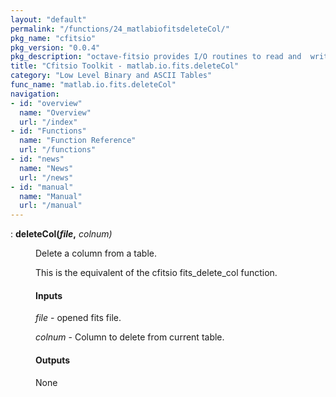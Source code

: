 ```yaml
---
layout: "default"
permalink: "/functions/24_matlabiofitsdeleteCol/"
pkg_name: "cfitsio"
pkg_version: "0.0.4"
pkg_description: "octave-fitsio provides I/O routines to read and  write FITS (Flexible Image Transport System) files."
title: "Cfitsio Toolkit - matlab.io.fits.deleteCol"
category: "Low Level Binary and ASCII Tables"
func_name: "matlab.io.fits.deleteCol"
navigation:
- id: "overview"
  name: "Overview"
  url: "/index"
- id: "Functions"
  name: "Function Reference"
  url: "/functions"
- id: "news"
  name: "News"
  url: "/news"
- id: "manual"
  name: "Manual"
  url: "/manual"
---
```

<dl class="def">
<dt id="index-deleteCol_0028file_002c"><span class="category">: </span><span><em></em> <strong>deleteCol(<var>file</var>,</strong> <em><var>colnum</var>)</em><a href='#index-deleteCol_0028file_002c' class='copiable-anchor'></a></span></dt>
<dd><p>Delete a column from a table.
</p>
<p>This is the equivalent of the cfitsio fits_delete_col function.
</p>
<span id="Inputs"></span><h4 class="subsubheading">Inputs</h4>
<p><var>file</var> - opened fits file.
</p>
<p><var>colnum</var> - Column to delete from current table.
</p>
<span id="Outputs"></span><h4 class="subsubheading">Outputs</h4>
<p>None
 </p></dd></dl>